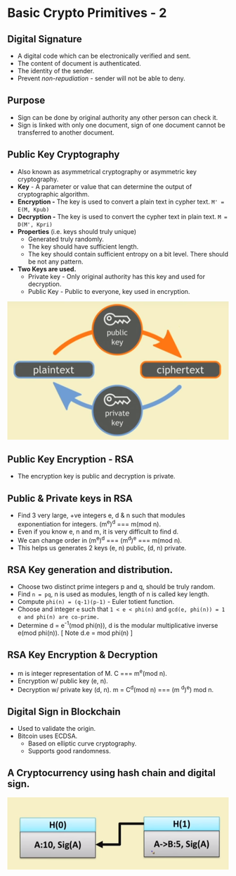 # Basic Crypto Primitives - 2

## Digital Signature

- A digital code which can be electronically verified and sent.
- The content of document is authenticated.
- The identity of the sender.
- Prevent *non-repudiation* - sender will not be able to deny.

## Purpose

- Sign can be done by original authority any other person can check it.
- Sign is linked with only one document, sign of one document cannot be transferred to another document.

## Public Key Cryptography

- Also known as asymmetrical cryptography or asymmetric key cryptography.
- **Key** - A parameter or value that can determine the output of cryptographic algorithm.
- **Encryption -** The key is used to convert a plain text in cypher text. `M' = E(M, Kpub)`
- **Decryption -** The key is used to convert the cypher text in plain text. `M = D(M', Kpri)`
- **Properties** (i.e. keys should truly unique)
  - Generated truly randomly.
  - The key should have sufficient length.
  - The key should contain sufficient entropy on a bit level. There should be not any pattern.
- **Two Keys are used.**
  - Private key - Only original authority has this key and used for decryption.
  - Public Key - Public to everyone, key used in encryption.

![](chrome_2018-08-27_20-44-16-a4e286be-b642-477e-80a1-88c652c6a81a.png)

## Public Key Encryption - RSA

- The encryption key is public and decryption is private.

## Public & Private keys in RSA

- Find 3 very large, +ve integers e, d & n such that modules exponentiation for integers. (m<sup>e</sup>)<sup>d</sup> === m(mod n).
- Even if you know e, n and m, it is very difficult to find d.
- We can change order in (m<sup>e</sup>)<sup>d</sup> === (m<sup>d</sup>)<sup>e</sup> === m(mod n).
- This helps us generates 2 keys (e, n) public, (d, n) private.

## RSA Key generation and distribution.

- Choose two distinct prime integers p and q, should be truly random.
- Find `n = pq`, n is used as modules, length of n is called key length.
- Compute `phi(n) = (q-1)(p-1)` - Euler totient function.
- Choose and integer `e` such that `1 < e < phi(n)` and `gcd(e, phi(n)) = 1 e and phi(n) are co-prime.`
- Determine d = e<sup>-1</sup>(mod phi(n)), d is the modular multiplicative inverse e(mod phi(n)). [ Note d.e = mod phi(n) ]

## RSA Key Encryption & Decryption

- m is integer representation of M. C === m<sup>e</sup>(mod n).
- Encryption w/ public key (e, n).
- Decryption w/ private key (d, n). m = C<sup>d</sup>(mod n) === (m <sup>d</sup>)<sup>e</sup>) mod n.

## Digital Sign in Blockchain

- Used to validate the origin.
- Bitcoin uses ECDSA.
  - Based on elliptic curve cryptography.
  - Supports good randomness.

## A Cryptocurrency using hash chain and digital sign.

![](chrome_2018-08-27_21-13-37-09b9952c-086b-4c02-937f-4ed64e6da378.png)